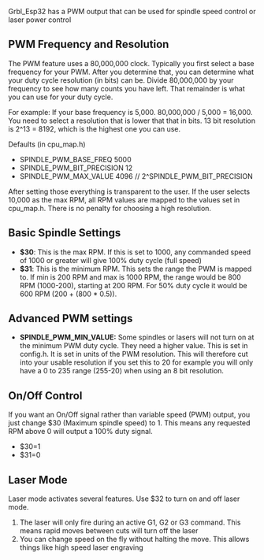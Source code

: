 Grbl_Esp32 has a PWM output that can be used for spindle speed control or laser power control



## PWM Frequency and Resolution

The PWM feature uses a 80,000,000 clock. Typically you first select a base frequency for your PWM. After you determine that, you can determine what your duty cycle resolution (in bits) can be. Divide 80,000,000 by your frequency to see how many counts you have left. That remainder is what you can use for your duty cycle.

For example: If your base frequency is 5,000. 80,000,000 / 5,000 = 16,000. You need to select a resolution that is lower that that in bits. 13 bit resolution is 2^13 = 8192, which is the highest one you can use.

Defaults (in cpu_map.h)
- SPINDLE_PWM_BASE_FREQ 5000
- SPINDLE_PWM_BIT_PRECISION 12
- SPINDLE_PWM_MAX_VALUE 4096 // 2^SPINDLE_PWM_BIT_PRECISION

After setting those everything is transparent to the user. If the user selects 10,000 as the max RPM, all RPM values are mapped to the values set in cpu_map.h.  There is no penalty for choosing a high resolution.

## Basic Spindle Settings

- **$30**: This is the max RPM. If this is set to 1000, any commanded speed of 1000 or greater will give 100% duty cycle (full speed)
- **$31**: This is the minimum RPM. This sets the range the PWM is mapped to. If min is 200 RPM and max is 1000 RPM, the range would be 800 RPM (1000-200), starting at 200 RPM. For 50% duty cycle it would be 600 RPM (200 + (800 * 0.5)).



## Advanced PWM settings

- **SPINDLE_PWM_MIN_VALUE:** Some spindles or lasers will not turn on at the minimum PWM duty cycle. They need a higher value. This is set in config.h. It is set in units of the PWM resolution. This will therefore cut into your usable resolution if you set this to 20 for example you will only have a 0 to 235 range (255-20) when using an 8 bit resolution.


## On/Off Control

If you want an On/Off signal rather than variable speed (PWM) output, you just change $30 (Maximum spindle speed) to 1. This means any requested RPM above 0 will output a 100% duty signal.

- $30=1
- $31=0

## Laser Mode

Laser mode activates several features. Use $32 to turn on and off laser mode.

1. The laser will only fire during an active G1, G2 or G3 command. This means rapid moves between cuts will turn off the laser
2. You can change speed on the fly without halting the move. This allows things like high speed laser engraving